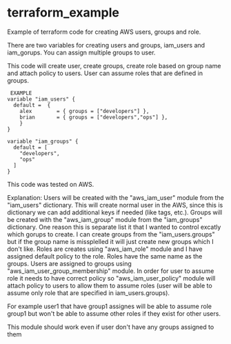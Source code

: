# terraform_example

Example of terraform code for creating AWS users, groups and role.

There are two variables for creating users and groups, iam_users and iam_gorups. You can assign multiple groups to user.

This code will create user, create groups, create role based on group name and attach policy to users.
User can assume roles that are defined in groups.

<pre><code> EXAMPLE
variable "iam_users" {
  default =  {
    alex        = { groups = ["developers"] },
    brian       = { groups = ["developers","ops"] },
    }
}

variable "iam_groups" {
  default = [
    "developers",
    "ops"
  ]
}
</code></pre>

This code was tested on AWS.

Explanation:
Users will be created with the "aws_iam_user" module from the "iam_users" dictionary. This will create normal user in the AWS, since this is dictionary we can add additional keys if needed (like tags, etc.).
Groups will be created with the "aws_iam_group" module from the "iam_groups" dictionary. 
One reason this is separate list it that I wanted to control excatly which gorups to create. 
I can create groups from the "iam_users.groups" but if the group name is missplelled it will just create new groups which I don't like.
Roles are creates using "aws_iam_role" module and I have assigned default policy to the role. Roles have the same name as the groups.
Users are assigned to groups using "aws_iam_user_group_membership" module.
In order for user to assume role it needs to have correct policy so "aws_iam_user_policy" module will attach policy to users to allow them to assume roles (user will be able to assume only role that are specified in iam_users.groups).

For example user1 that have group1 assignes will be able to assume role group1 but won't be able to assume other roles if they exist for other users.

This module should work even if user don't have any groups assigned to them
